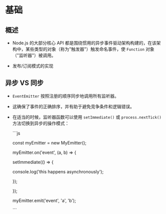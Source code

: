 # 基础

## 概述

*   Node.js 的大部分核心 API 都是围绕惯用的异步事件驱动架构构建的，在该架构中，某些类型的对象（称为"触发器"）触发命名事件，使 `Function` 对象（"监听器"）被调用。

*   发布/订阅模式的实现

## 异步 VS 同步

*   `EventEmitter` 按照注册的顺序同步地调用所有监听器。&#x20;

*   这确保了事件的正确排序，并有助于避免竞争条件和逻辑错误。

*   在适当的时候，监听器函数可以使用 `setImmediate()` 或 `process.nextTick()` 方法切换到异步的操作模式：

    \`\`\`js

    const myEmitter = new MyEmitter();

    myEmitter.on('event', (a, b) => {

    setImmediate(() => {

    console.log('this happens asynchronously');

    });

    });

    myEmitter.emit('event', 'a', 'b');

    \`\`\`
